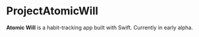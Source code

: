 # ProjectAtomicWill

**Atomic Will** is a habit-tracking app built with Swift. Currently in early alpha.
